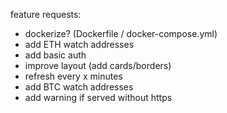 feature requests:

- dockerize? (Dockerfile / docker-compose.yml)
- add ETH watch addresses
- add basic auth
- improve layout (add cards/borders)
- refresh every x minutes
- add BTC watch addresses
- add warning if served without https
